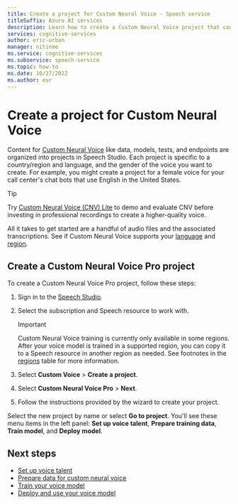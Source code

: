 ```yaml
---
title: Create a project for Custom Neural Voice - Speech service
titleSuffix: Azure AI services
description: Learn how to create a Custom Neural Voice project that contains data, models, tests, and endpoints in Speech Studio.
services: cognitive-services
author: eric-urban
manager: nitinme
ms.service: cognitive-services
ms.subservice: speech-service
ms.topic: how-to
ms.date: 10/27/2022
ms.author: eur
---
```


# Create a project for Custom Neural Voice

Content for [Custom Neural Voice](https://aka.ms/customvoice) like data, models, tests, and endpoints are organized into projects in Speech Studio. Each project is specific to a country/region and language, and the gender of the voice you want to create. For example, you might create a project for a female voice for your call center's chat bots that use English in the United States.

> [!TIP]
> Try [Custom Neural Voice (CNV) Lite](custom-neural-voice-lite.md) to demo and evaluate CNV before investing in professional recordings to create a higher-quality voice. 

All it takes to get started are a handful of audio files and the associated transcriptions. See if Custom Neural Voice supports your [language](language-support.md?tabs=tts) and [region](regions.md#speech-service).

## Create a Custom Neural Voice Pro project

To create a Custom Neural Voice Pro project, follow these steps:

1. Sign in to the [Speech Studio](https://aka.ms/speechstudio/customvoice).
1. Select the subscription and Speech resource to work with. 

    > [!IMPORTANT]
    > Custom Neural Voice training is currently only available in some regions. After your voice model is trained in a supported region, you can copy it to a Speech resource in another region as needed. See footnotes in the [regions](regions.md#speech-service) table for more information.

1. Select **Custom Voice** > **Create a project**. 
1. Select **Custom Neural Voice Pro** > **Next**. 
1. Follow the instructions provided by the wizard to create your project. 

Select the new project by name or select **Go to project**. You'll see these menu items in the left panel: **Set up voice talent**, **Prepare training data**, **Train model**, and **Deploy model**. 

## Next steps

- [Set up voice talent](how-to-custom-voice-talent.md)
- [Prepare data for custom neural voice](how-to-custom-voice-prepare-data.md)
- [Train your voice model](how-to-custom-voice-create-voice.md)
- [Deploy and use your voice model](how-to-deploy-and-use-endpoint.md)
